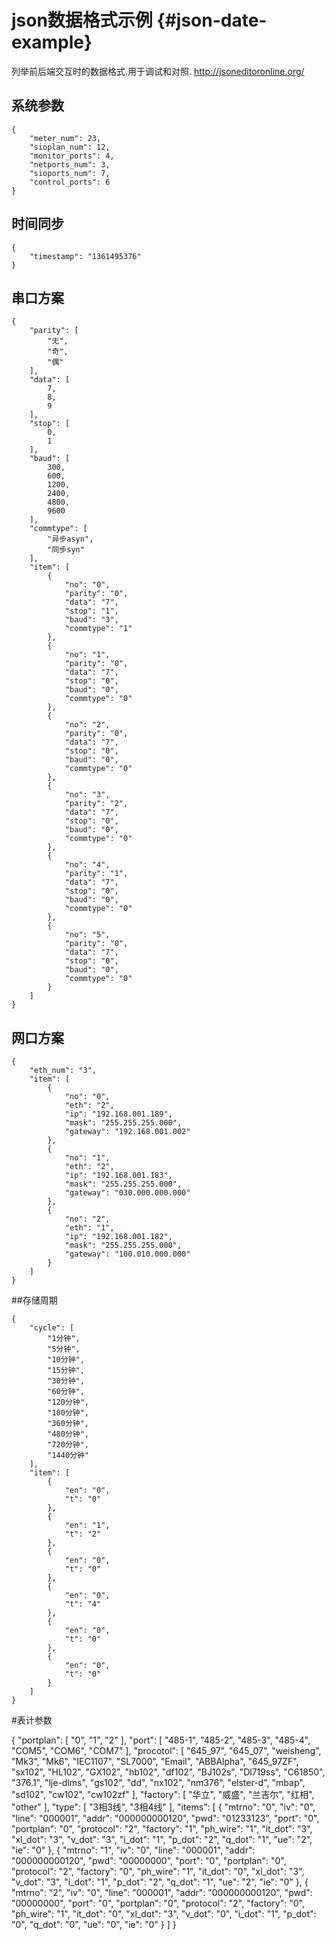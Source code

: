 json数据格式示例 {#json-date-example}
==============

列举前后端交互时的数据格式.用于调试和对照.
<http://jsoneditoronline.org/>

## 系统参数

	{
	    "meter_num": 23,
	    "sioplan_num": 12,
	    "monitor_ports": 4,
	    "netports_num": 3,
	    "sioports_num": 7,
	    "control_ports": 6
	}

## 时间同步

	{
	    "timestamp": "1361495376"
	}

## 串口方案

	{
	    "parity": [
	        "无",
	        "奇",
	        "偶"
	    ],
	    "data": [
	        7,
	        8,
	        9
	    ],
	    "stop": [
	        0,
	        1
	    ],
	    "baud": [
	        300,
	        600,
	        1200,
	        2400,
	        4800,
	        9600
	    ],
	    "commtype": [
	        "异步asyn",
	        "同步syn"
	    ],
	    "item": [
	        {
	            "no": "0",
	            "parity": "0",
	            "data": "7",
	            "stop": "1",
	            "baud": "3",
	            "commtype": "1"
	        },
	        {
	            "no": "1",
	            "parity": "0",
	            "data": "7",
	            "stop": "0",
	            "baud": "0",
	            "commtype": "0"
	        },
	        {
	            "no": "2",
	            "parity": "0",
	            "data": "7",
	            "stop": "0",
	            "baud": "0",
	            "commtype": "0"
	        },
	        {
	            "no": "3",
	            "parity": "2",
	            "data": "7",
	            "stop": "0",
	            "baud": "0",
	            "commtype": "0"
	        },
	        {
	            "no": "4",
	            "parity": "1",
	            "data": "7",
	            "stop": "0",
	            "baud": "0",
	            "commtype": "0"
	        },
	        {
	            "no": "5",
	            "parity": "0",
	            "data": "7",
	            "stop": "0",
	            "baud": "0",
	            "commtype": "0"
	        }
	    ]
	}

## 网口方案

	{
	    "eth_num": "3",
	    "item": [
	        {
	            "no": "0",
	            "eth": "2",
	            "ip": "192.168.001.189",
	            "mask": "255.255.255.000",
	            "gateway": "192.168.001.002"
	        },
	        {
	            "no": "1",
	            "eth": "2",
	            "ip": "192.168.001.183",
	            "mask": "255.255.255.000",
	            "gateway": "030.000.000.000"
	        },
	        {
	            "no": "2",
	            "eth": "1",
	            "ip": "192.168.001.182",
	            "mask": "255.255.255.000",
	            "gateway": "100.010.000.000"
	        }
	    ]
	}

##存储周期

	{
	    "cycle": [
	        "1分钟",
	        "5分钟",
	        "10分钟",
	        "15分钟",
	        "30分钟",
	        "60分钟",
	        "120分钟",
	        "180分钟",
	        "360分钟",
	        "480分钟",
	        "720分钟",
	        "1440分钟"
	    ],
	    "item": [
	        {
	            "en": "0",
	            "t": "0"
	        },
	        {
	            "en": "1",
	            "t": "2"
	        },
	        {
	            "en": "0",
	            "t": "0"
	        },
	        {
	            "en": "0",
	            "t": "4"
	        },
	        {
	            "en": "0",
	            "t": "0"
	        },
	        {
	            "en": "0",
	            "t": "0"
	        }
	    ]
	}

#表计参数

{
    "portplan": [
        "0",
        "1",
        "2"
    ],
    "port": [
        "485-1",
        "485-2",
        "485-3",
        "485-4",
        "COM5",
        "COM6",
        "COM7"
    ],
    "procotol": [
        "645_97",
        "645_07",
        "weisheng",
        "Mk3",
        "Mk6",
        "IEC1107",
        "SL7000",
        "Email",
        "ABBAlpha",
        "645_97ZF",
        "sx102",
        "HL102",
        "GX102",
        "hb102",
        "df102",
        "BJ102s",
        "Dl719ss",
        "C61850",
        "376.1",
        "lje-dlms",
        "gs102",
        "dd",
        "nx102",
        "nm376",
        "elster-d",
        "mbap",
        "sd102",
        "cw102",
        "cw102zf"
    ],
    "factory": [
        "华立",
        "威盛",
        "兰吉尔",
        "红相",
        "other"
    ],
    "type": [
        "3相3线",
        "3相4线"
    ],
    "items": [
        {
            "mtrno": "0",
            "iv": "0",
            "line": "000001",
            "addr": "000000000120",
            "pwd": "01233123",
            "port": "0",
            "portplan": "0",
            "protocol": "2",
            "factory": "1",
            "ph_wire": "1",
            "it_dot": "3",
            "xl_dot": "3",
            "v_dot": "3",
            "i_dot": "1",
            "p_dot": "2",
            "q_dot": "1",
            "ue": "2",
            "ie": "0"
        },
        {
            "mtrno": "1",
            "iv": "0",
            "line": "000001",
            "addr": "000000000120",
            "pwd": "00000000",
            "port": "0",
            "portplan": "0",
            "protocol": "2",
            "factory": "0",
            "ph_wire": "1",
            "it_dot": "0",
            "xl_dot": "3",
            "v_dot": "3",
            "i_dot": "1",
            "p_dot": "2",
            "q_dot": "1",
            "ue": "2",
            "ie": "0"
        },
        {
            "mtrno": "2",
            "iv": "0",
            "line": "000001",
            "addr": "000000000120",
            "pwd": "00000000",
            "port": "0",
            "portplan": "0",
            "protocol": "2",
            "factory": "0",
            "ph_wire": "1",
            "it_dot": "0",
            "xl_dot": "3",
            "v_dot": "0",
            "i_dot": "1",
            "p_dot": "0",
            "q_dot": "0",
            "ue": "0",
            "ie": "0"
        }
    ]
}

